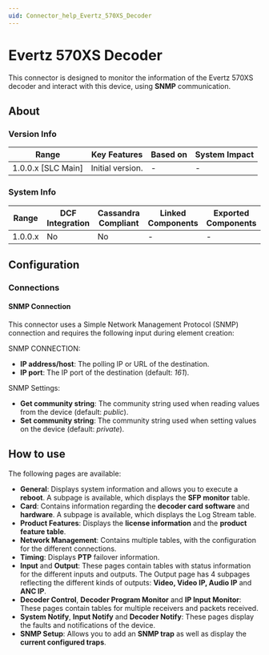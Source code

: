 ```yaml
---
uid: Connector_help_Evertz_570XS_Decoder
---
```


# Evertz 570XS Decoder

This connector is designed to monitor the information of the Evertz 570XS decoder and interact with this device, using **SNMP** communication.

## About

### Version Info

| Range                | Key Features     | Based on     | System Impact     |
|----------------------|------------------|--------------|-------------------|
| 1.0.0.x [SLC Main]   | Initial version. | -            | -                 |

### System Info

| Range     | DCF Integration     | Cassandra Compliant     | Linked Components     | Exported Components     |
|-----------|---------------------|-------------------------|-----------------------|-------------------------|
| 1.0.0.x   | No                  | No                      | -                     | -                       |

## Configuration

### Connections

#### SNMP Connection

This connector uses a Simple Network Management Protocol (SNMP) connection and requires the following input during element creation:

SNMP CONNECTION:

- **IP address/host**: The polling IP or URL of the destination.
- **IP port**: The IP port of the destination (default: *161*).

SNMP Settings:

- **Get community string**: The community string used when reading values from the device (default: *public*).
- **Set community string**: The community string used when setting values on the device (default: *private*).

## How to use

The following pages are available:

- **General**: Displays system information and allows you to execute a **reboot**. A subpage is available, which displays the **SFP monitor** table.
- **Card**: Contains information regarding the **decoder card software** and **hardware**. A subpage is available, which displays the Log Stream table.
- **Product Features**: Displays the **license information** and the **product feature table**.
- **Network Management**: Contains multiple tables, with the configuration for the different connections.
- **Timing**: Displays **PTP** failover information.
- **Input** and **Output**: These pages contain tables with status information for the different inputs and outputs. The Output page has 4 subpages reflecting the different kinds of outputs: **Video, Video IP, Audio IP** and **ANC IP**.
- **Decoder Control**, **Decoder Program Monitor** and **IP Input Monitor**: These pages contain tables for multiple receivers and packets received.
- **System Notify**, **Input Notify** and **Decoder Notify**: These pages display the faults and notifications of the device.
- **SNMP Setup**: Allows you to add an **SNMP trap** as well as display the **current configured traps**.
